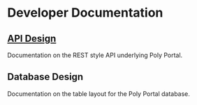 # Developer Documentation

## [API Design](api/index.md)
Documentation on the REST style API underlying Poly Portal.

## Database Design
Documentation on the table layout for the Poly Portal database.